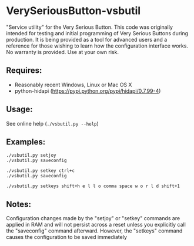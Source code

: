 VerySeriousButton-vsbutil
=========================

"Service utility" for the Very Serious Button.
This code was originally intended for testing and initial programming of Very Serious Buttons during production. It is being provided as a tool for advanced users and a reference for those wishing to learn how the configuration interface works. No warranty is provided. Use at your own risk.

## Requires:
* Reasonably recent Windows, Linux or Mac OS X
* python-hidapi (https://pypi.python.org/pypi/hidapi/0.7.99-4)

## Usage:
See online help (```./vsbutil.py --help```)

## Examples:
    ./vsbutil.py setjoy
    ./vsbutil.py saveconfig

    ./vsbutil.py setkey ctrl+c
    ./vsbutil.py saveconfig

    ./vsbutil.py setkeys shift+h e l l o comma space w o r l d shift+1

## Notes:
Configuration changes made by the "setjoy" or "setkey" commands are applied in RAM and will not persist across a reset unless you explicitly call the "saveconfig" command afterward. However, the "setkeys" command causes the configuration to be saved immediately
